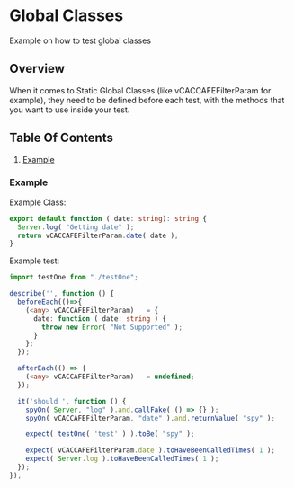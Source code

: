 # Global Classes

Example on how to test global classes

## Overview

When it comes to Static Global Classes (like vCACCAFEFilterParam for example), they need to be defined before each test, with the methods that you want to use inside your test.

## Table Of Contents

1. [Example](#example)

### Example

Example Class:

```typescript
export default function ( date: string): string {
  Server.log( "Getting date" );
  return vCACCAFEFilterParam.date( date );
}
```

Example test:

```typescript
import testOne from "./testOne";

describe('', function () {
  beforeEach(()=>{
    (<any> vCACCAFEFilterParam)   = {
      date: function ( date: string ) {
        throw new Error( "Not Supported" );
      }
    };
  });

  afterEach(() => {
    (<any> vCACCAFEFilterParam)   = undefined;
  });

  it('should ', function () {
    spyOn( Server, "log" ).and.callFake( () => {} );
    spyOn( vCACCAFEFilterParam, "date" ).and.returnValue( "spy" );

    expect( testOne( 'test' ) ).toBe( "spy" );

    expect( vCACCAFEFilterParam.date ).toHaveBeenCalledTimes( 1 );
    expect( Server.log ).toHaveBeenCalledTimes( 1 );
  });
});
```
